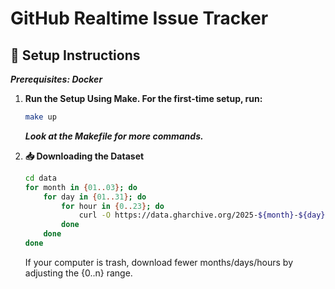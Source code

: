 # GitHub Realtime Issue Tracker

## 🚀 Setup Instructions
***Prerequisites: Docker***

1. **Run the Setup Using Make. For the first-time setup, run:**
    ```bash
    make up
    ```
    ***Look at the Makefile for more commands.***
    
2. **📥 Downloading the Dataset**
    ```bash
    cd data
    for month in {01..03}; do
        for day in {01..31}; do
            for hour in {0..23}; do
                curl -O https://data.gharchive.org/2025-${month}-${day}-${hour}.json.gz
            done
        done
    done
    ```
    If your computer is trash, download fewer months/days/hours by adjusting the {0..n} range.
